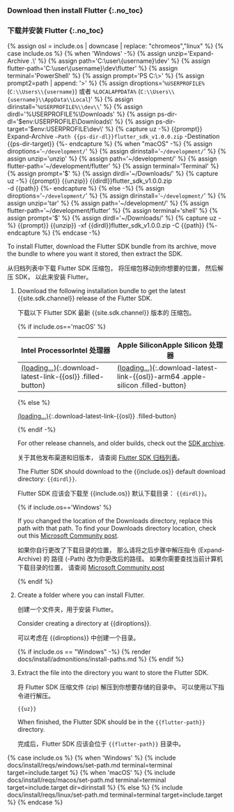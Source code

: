 
### Download then install Flutter {:.no_toc}

### 下载并安装 Flutter {:.no_toc}

{% assign osl = include.os | downcase | replace: "chromeos","linux" %}
{% case include.os %}
{% when 'Windows' -%}
   {% assign unzip='Expand-Archive .\\' %}
   {% assign path='C:\\user\\{username}\\dev' %}
   {% assign flutter-path='C:\\user\\{username}\\dev\\flutter' %}
   {% assign terminal='PowerShell' %}
   {% assign prompt='PS C:\\>' %}
   {% assign prompt2=path | append: '>' %}
   {% assign diroptions='`%USERPROFILE%` (`C:\\Users\\{username}`) 或者 `%LOCALAPPDATA%` (`C:\\Users\\{username}\\AppData\\Local`)' %}
   {% assign dirinstall='`%USERPROFILE%\\dev\\`' %}
   {% assign dirdl='%USERPROFILE%\\Downloads' %}
   {% assign ps-dir-dl='$env:USERPROFILE\\Downloads\\' %}
   {% assign ps-dir-target='$env:USERPROFILE\\dev\\' %}
   {% capture uz -%}
     {{prompt}} Expand-Archive `
         –Path {{ps-dir-dl}}flutter_sdk_v1.0.0.zip `
         -Destination {{ps-dir-target}}
   {%- endcapture %}
{% when "macOS" -%}
   {% assign diroptions='`~/development/`' %}
   {% assign dirinstall='`~/development/`' %}
   {% assign unzip='unzip' %}
   {% assign path='~/development/' %}
   {% assign flutter-path='~/development/flutter' %}
   {% assign terminal='Terminal' %}
   {% assign prompt='\$' %}
   {% assign dirdl='~/Downloads/' %}
   {% capture uz -%}
      {{prompt}} {{unzip}} {{dirdl}}flutter_sdk_v1.0.0.zip \
          -d {{path}}
   {%- endcapture %}
{% else -%}
   {% assign diroptions='`~/development/`' %}
   {% assign dirinstall='`~/development/`' %}
   {% assign unzip='tar' %}
   {% assign path='~/development/' %}
   {% assign flutter-path='~/development/flutter' %}
   {% assign terminal='shell' %}
   {% assign prompt='\$' %}
   {% assign dirdl='~/Downloads/' %}
   {% capture uz -%}
     {{prompt}} {{unzip}} -xf {{dirdl}}flutter_sdk_v1.0.0.zip -C {{path}}
   {%- endcapture %}
{% endcase -%}

To install Flutter,
download the Flutter SDK bundle from its archive,
move the bundle to where you want it stored,
then extract the SDK.

从归档列表中下载 Flutter SDK 压缩包，
将压缩包移动到你想要的位置，
然后解压 SDK，
以此来安装 Flutter。

1. Download the following installation bundle to get the latest
   {{site.sdk.channel}} release of the Flutter SDK.

   下载以下 Flutter SDK 最新 {{site.sdk.channel}} 版本的
   压缩包。

   {% if include.os=='macOS' %}

   | <t>Intel Processor</t><t>Intel 处理器</t> | <t>Apple Silicon</t><t>Apple Silicon 处理器</t> |
   |-----------------|---------------|
   | [(loading...)](#){:.download-latest-link-{{osl}} .filled-button} | [(loading...)](#){:.download-latest-link-{{osl}}-arm64 .apple-silicon .filled-button} |

   {% else %}

   [(loading...)](#){:.download-latest-link-{{osl}} .filled-button}

   {% endif -%}

   For other release channels, and older builds, check out the [SDK archive][].

   关于其他发布渠道和旧版本，
   请查阅 [Flutter SDK 归档列表][SDK archive]。

   The Flutter SDK should download to the {{include.os}}
   default download directory: `{{dirdl}}`.

   Flutter SDK 应该会下载至 {{include.os}} 默认下载目录：
   `{{dirdl}}`。

   {% if include.os=='Windows' %}

   If you changed the location of the Downloads directory,
   replace this path with that path.
   To find your Downloads directory location,
   check out this [Microsoft Community post][move-dl].

   如果你自行更改了下载目录的位置，
   那么请将之后步骤中解压指令 (Expand-Archive) 的
   路径 (-Path) 改为你更改后的路径。
   如果你需要查找当前计算机下载目录的位置，
   请查阅 [Microsoft Community post][move-dl]

   {% endif %}

1. Create a folder where you can install Flutter.

   创建一个文件夹，用于安装 Flutter。

   Consider creating a directory at {{diroptions}}.

   可以考虑在 {{diroptions}} 中创建一个目录。

   {% if include.os == "Windows" -%}
   {% render docs/install/admonitions/install-paths.md %}
   {% endif %}

1. Extract the file into the directory you want to store the Flutter SDK.

   将 Flutter SDK 压缩文件 (zip) 解压到你想要存储的目录中。
   可以使用以下指令进行解压。

   ```console
   {{uz}}
   ```

   When finished, the Flutter SDK should be in the `{{flutter-path}}` directory.

   完成后，Flutter SDK 应该会位于 `{{flutter-path}}` 目录中。

[SDK archive]: /release/archive
[move-dl]: https://answers.microsoft.com/en-us/windows/forum/all/move-download-folder-to-other-drive-in-windows-10/67d58118-4ccd-473e-a3da-4e79fdb4c878

{% case include.os %}
{% when 'Windows' %}
{% include docs/install/reqs/windows/set-path.md terminal=terminal target=include.target %}
{% when 'macOS' %}
{% include docs/install/reqs/macos/set-path.md terminal=terminal target=include.target dir=dirinstall %}
{% else %}
{% include docs/install/reqs/linux/set-path.md terminal=terminal target=include.target %}
{% endcase %}
